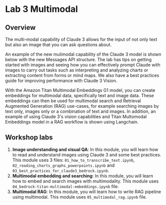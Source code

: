 # Lab 3 Multimodal

## Overview

The multi-modal capability of Claude 3 allows for the input of not only text but also an image that you can ask questions about.

An example of the new mulimodal capability of the Claude 3 model is shown below with the new Messages API structure. The lab has tips on getting started with images and seeing how you can effectively prompt Claude with images to carry out tasks such as interpreting and analyzing charts or extracting content from forms or mind maps. We also have a best practices guide for improving performance with Claude 3 Vision.

With the Amazon Titan Multimodal Embeddings G1 model, you can create embeddings for multimodal data, specifically text and image data. These embeddings can then be used for multimodal search and Retrieval Augmented Generation (RAG) use-cases, for example searching images by text only, images only or a combination of text and images. In addition, an example of using Claude 3's vision capabilities and Titan Multomodal Embeddings model in a RAG workflow is shown using Langchain.

## Workshop labs

1. **Image understanding and visual QA**: In this module, you will learn how to read and understand images using Claude 3 and some best practices. This module uses 3 files: `01_how_to_transcribe_text.ipynb`, `02_reading_charts_graphs_powerpoints.ipynb` and `03_best_practices_for_claude3_bedrock.ipynb`.
2. **Multimodal embedding and searching**: In this module, you will learn how to embed and search images with multimodality. This module uses `04_bedrock-titan-multimodal-embeddings.ipynb` file.
3. **Multimodal RAG**: In this module, you will learn how to write RAG pipeline using multimodal. This module uses `05_multimodal_rag.ipynb` file.
